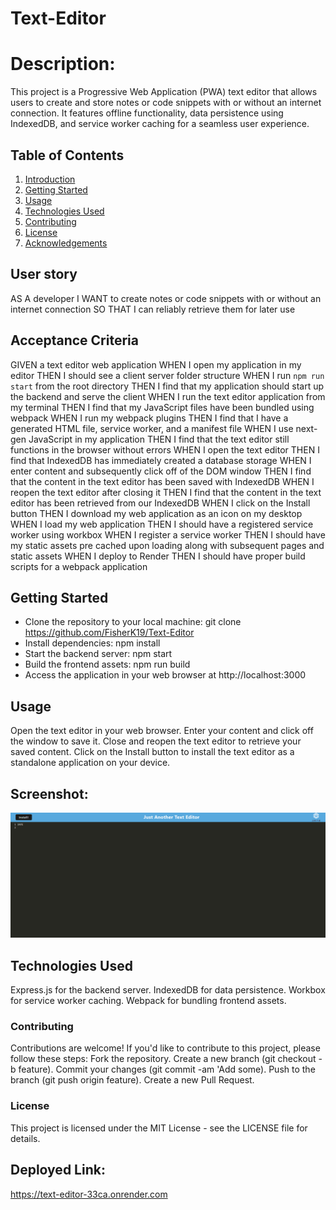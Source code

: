 # Text-Editor

# Description:
This project is a Progressive Web Application (PWA) text editor that allows users to create and store notes or code snippets with or without an internet connection. It features offline functionality, data persistence using IndexedDB, and service worker caching for a seamless user experience.


## Table of Contents

1. [Introduction](#introduction)
2. [Getting Started](#getting-started)
3. [Usage](#usage)
4. [Technologies Used](#technologies-used)
5. [Contributing](#contributing)
6. [License](#license)
7. [Acknowledgements](#acknowledgements)

## User story
AS A developer
I WANT to create notes or code snippets with or without an internet connection
SO THAT I can reliably retrieve them for later use

## Acceptance Criteria
GIVEN a text editor web application
WHEN I open my application in my editor
THEN I should see a client server folder structure
WHEN I run `npm run start` from the root directory
THEN I find that my application should start up the backend and serve the client
WHEN I run the text editor application from my terminal
THEN I find that my JavaScript files have been bundled using webpack
WHEN I run my webpack plugins
THEN I find that I have a generated HTML file, service worker, and a manifest file
WHEN I use next-gen JavaScript in my application
THEN I find that the text editor still functions in the browser without errors
WHEN I open the text editor
THEN I find that IndexedDB has immediately created a database storage
WHEN I enter content and subsequently click off of the DOM window
THEN I find that the content in the text editor has been saved with IndexedDB
WHEN I reopen the text editor after closing it
THEN I find that the content in the text editor has been retrieved from our IndexedDB
WHEN I click on the Install button
THEN I download my web application as an icon on my desktop
WHEN I load my web application
THEN I should have a registered service worker using workbox
WHEN I register a service worker
THEN I should have my static assets pre cached upon loading along with subsequent pages and static assets
WHEN I deploy to Render
THEN I should have proper build scripts for a webpack application

## Getting Started

- Clone the repository to your local machine: git clone <https://github.com/FisherK19/Text-Editor>
- Install dependencies: npm install
- Start the backend server: npm start
- Build the frontend assets: npm run build
- Access the application in your web browser at http://localhost:3000


## Usage
Open the text editor in your web browser.
Enter your content and click off the window to save it.
Close and reopen the text editor to retrieve your saved content.
Click on the Install button to install the text editor as a standalone application on your device.

## Screenshot:

![Text Editor](./Images/Screenshot%20PWA.png)


## Technologies Used
Express.js for the backend server.
IndexedDB for data persistence.
Workbox for service worker caching.
Webpack for bundling frontend assets.

### Contributing
Contributions are welcome! If you'd like to contribute to this project, please follow these steps:
Fork the repository.
Create a new branch (git checkout -b feature).
Commit your changes (git commit -am 'Add some).
Push to the branch (git push origin feature).
Create a new Pull Request.


### License
This project is licensed under the MIT License - see the LICENSE file for details.

## Deployed Link:
https://text-editor-33ca.onrender.com


